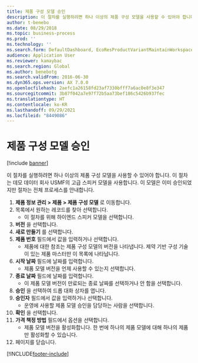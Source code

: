 ```yaml
---
title: 제품 구성 모델 승인
description: 이 절차를 실행하려면 하나 이상의 제품 구성 모델을 사용할 수 있어야 합니다.
author: t-benebo
ms.date: 08/29/2018
ms.topic: business-process
ms.prod: ''
ms.technology: ''
ms.search.form: DefaultDashboard, EcoResProductVariantMaintainWorkspace, PCProductConfigurationModelListPage, PCProductModelVersion, PCApproveProductModelVersion, HcmWorkerLookUp
audience: Application User
ms.reviewer: kamaybac
ms.search.region: Global
ms.author: benebotg
ms.search.validFrom: 2016-06-30
ms.dyn365.ops.version: AX 7.0.0
ms.openlocfilehash: 2aefc1a26158fd23af7330bfff7a6ac0e8f3e347
ms.sourcegitcommit: 3b87f042a7e97f72b5aa73bef186c5426b937fec
ms.translationtype: HT
ms.contentlocale: ko-KR
ms.lasthandoff: 09/29/2021
ms.locfileid: "8449086"
---
```

# <a name="approve-a-product-configuration-model"></a>제품 구성 모델 승인

[!include [banner](../../includes/banner.md)]

이 절차를 실행하려면 하나 이상의 제품 구성 모델을 사용할 수 있어야 합니다. 이 절차는 데모 데이터 회사 USMF의 고급 스피커 모델을 사용합니다. 이 모델은 이미 승인되었지만 절차는 전체 프로세스를 안내합니다.

1. **제품 정보 관리 \> 제품 \> 제품 구성 모델** 로 이동합니다.
1. 목록에서 원하는 레코드를 찾아 선택합니다.
    * 이 절차를 위해 하이엔드 스피커 모델을 선택합니다.  
1. **버전** 을 선택합니다.
1. **새로 만들기** 를 선택합니다.
1. **제품 번호** 필드에서 값을 입력하거나 선택합니다.
    * 제품에 대한 참조는 제품 구성 모델의 버전을 나타냅니다. 제약 기반 구성 기술이 있는 제품 마스터만 이 목록에 나타납니다.  
1. **시작 날짜** 필드에 날짜를 입력합니다.
    * 제품 모델 버전을 언제 사용할 수 있는지 선택합니다.  
1. **종료 날짜** 필드에 날짜를 입력합니다.
    * 이 제품 모델 버전이 만료되는 종료 날짜를 선택하거나 안 함을 선택합니다.  
1. **승인** 을 선택하여 드롭 대화 상자를 엽니다.
1. **승인자** 필드에서 값을 입력하거나 선택합니다.
    * 운영에 사용할 제품 모델 승인을 담당하는 사람을 선택합니다.  
1. **확인** 을 선택합니다.
1. **가격 책정 방법** 필드에서 옵션을 선택합니다.
    * 제품 모델 버전을 활성화합니다. 한 번에 하나의 제품 모델에 대해 하나의 제품만 활성화할 수 있습니다.  
1. 페이지를 닫습니다.



[!INCLUDE[footer-include](../../../includes/footer-banner.md)]